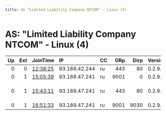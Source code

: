 ```yaml
---
title: AS "Limited Liability Company NTCOM" - Linux (4)
---
```


# AS: "Limited Liability Company NTCOM" - Linux (4)

|   Up |   Ext | JoinTime                                                                                            | IP            | CC   |   ORp |   Dirp | Version   | Contact                        | Nickname      |   eFamMembers |
|-----:|------:|:----------------------------------------------------------------------------------------------------|:--------------|:-----|------:|-------:|:----------|:-------------------------------|:--------------|--------------:|
|    0 |     0 | [12:38:25](https://metrics.torproject.org/rs.html#details/C5494822CF6B3AB5A8E8E36BD8B9B8D67AE17492) | 93.189.42.244 | ru   |   443 |     80 | 0.2.9.16  | None                           | LnKden        |             1 |
|    0 |     1 | [15:05:39](https://metrics.torproject.org/rs.html#details/02EA7722225768F08AE47A6C12ACDA2A301A2ED9) | 93.189.47.241 | ru   |  9001 |      0 | 0.2.9.16  | None                           | ZerraTullunix |             1 |
|    0 |     1 | [15:43:11](https://metrics.torproject.org/rs.html#details/33DF7CA239B6487A8D72FEE91DF0F1133232CA62) | 93.189.47.241 | ru   |   443 |     80 | 0.2.9.16  | linkakodak &lt;AT&gt; tutanota | ZerraTullunix |             1 |
|    0 |     1 | [16:51:33](https://metrics.torproject.org/rs.html#details/1167562D2BB051E2CE06D3ACA33DA523B8B8C11F) | 93.189.47.241 | ru   |  9001 |   9030 | 0.2.9.16  | None                           | zerrotull     |             1 |
